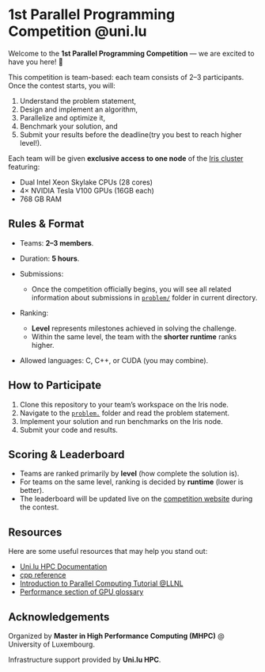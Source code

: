 # 1st Parallel Programming Competition @uni.lu

Welcome to the **1st Parallel Programming Competition** — we are excited to have you here! 🎉

This competition is team-based: each team consists of 2–3 participants. Once the contest starts, you will:

1. Understand the problem statement,
2. Design and implement an algorithm,
3. Parallelize and optimize it,
4. Benchmark your solution, and
5. Submit your results before the deadline(try you best to reach higher level!).

Each team will be given **exclusive access to one node** of the [Iris cluster](https://hpc-docs.uni.lu/systems/iris/compute/) featuring:

* Dual Intel Xeon Skylake CPUs (28 cores)
* 4× NVIDIA Tesla V100 GPUs (16GB each)
* 768 GB RAM

## Rules & Format

* Teams: **2–3 members**.
* Duration: **5 hours**.
* Submissions:
  * Once the competition officially begins, you will see all related information about submissions in [`problem/`](./problem/) folder in current directory.
* Ranking:

  * **Level** represents milestones achieved in solving the challenge.
  * Within the same level, the team with the **shorter runtime** ranks higher.
* Allowed languages: C, C++, or CUDA (you may combine).

## How to Participate

1. Clone this repository to your team’s workspace on the Iris node.
2. Navigate to the [`problem.`](./problem/) folder and read the problem statement.
3. Implement your solution and run benchmarks on the Iris node.
4. Submit your code and results.

## Scoring & Leaderboard

* Teams are ranked primarily by **level** (how complete the solution is).
* For teams on the same level, ranking is decided by **runtime** (lower is better).
* The leaderboard will be updated live on the [competition website](https://multivvac.github.io/parallel-programming-competition-uni.lu/) during the contest.

## Resources
Here are some useful resources that may help you stand out:
* [Uni.lu HPC Documentation](https://hpc-docs.uni.lu/)
* [cpp reference](https://cppreference.com/)
* [Introduction to Parallel Computing Tutorial @LLNL](https://hpc.llnl.gov/documentation/tutorials/introduction-parallel-computing-tutorial)
* [Performance section of GPU glossary](https://modal.com/gpu-glossary/perf)

## Acknowledgements

Organized by **Master in High Performance Computing (MHPC)** @ University of Luxembourg.

Infrastructure support provided by **Uni.lu HPC**.
